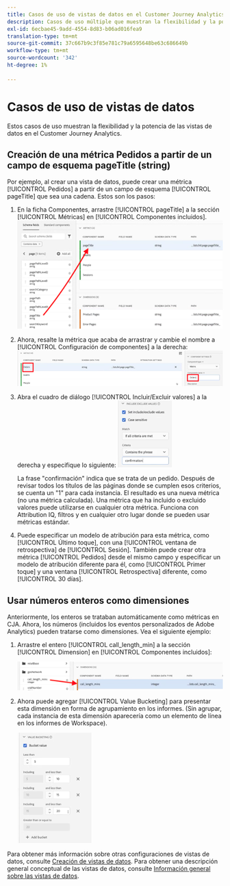 ```yaml
---
title: Casos de uso de vistas de datos en el Customer Journey Analytics
description: Casos de uso múltiple que muestran la flexibilidad y la potencia de las vistas de datos en el Customer Journey Analytics
exl-id: 6ecbae45-9add-4554-8d83-b06ad016fea9
translation-type: tm+mt
source-git-commit: 37c667b9c3f85e781c79a6595648be63c686649b
workflow-type: tm+mt
source-wordcount: '342'
ht-degree: 1%

---
```


# Casos de uso de vistas de datos

Estos casos de uso muestran la flexibilidad y la potencia de las vistas de datos en el Customer Journey Analytics.

## Creación de una métrica Pedidos a partir de un campo de esquema pageTitle (string)

Por ejemplo, al crear una vista de datos, puede crear una métrica [!UICONTROL Pedidos] a partir de un campo de esquema [!UICONTROL pageTitle] que sea una cadena. Estos son los pasos:

1. En la ficha Componentes, arrastre [!UICONTROL pageTitle] a la sección [!UICONTROL Métricas] en [!UICONTROL Componentes incluidos].
   ![](assets/use-case1a.png)
1. Ahora, resalte la métrica que acaba de arrastrar y cambie el nombre a [!UICONTROL Configuración de componentes] a la derecha:
   ![](assets/orders.png)
1. Abra el cuadro de diálogo [!UICONTROL Incluir/Excluir valores] a la derecha y especifique lo siguiente:
   ![](assets/orders2.png)

   La frase &quot;confirmación&quot; indica que se trata de un pedido. Después de revisar todos los títulos de las páginas donde se cumplen esos criterios, se cuenta un &quot;1&quot; para cada instancia. El resultado es una nueva métrica (no una métrica calculada). Una métrica que ha incluido o excluido valores puede utilizarse en cualquier otra métrica. Funciona con Attribution IQ, filtros y en cualquier otro lugar donde se pueden usar métricas estándar.
1. Puede especificar un modelo de atribución para esta métrica, como [!UICONTROL Último toque], con una [!UICONTROL ventana de retrospectiva] de [!UICONTROL Sesión].
También puede crear otra métrica [!UICONTROL Pedidos] desde el mismo campo y especificar un modelo de atribución diferente para él, como [!UICONTROL Primer toque] y una ventana [!UICONTROL Retrospectiva] diferente, como [!UICONTROL 30 días].

## Usar números enteros como dimensiones

Anteriormente, los enteros se trataban automáticamente como métricas en CJA. Ahora, los números (incluidos los eventos personalizados de Adobe Analytics) pueden tratarse como dimensiones. Vea el siguiente ejemplo:

1. Arrastre el entero [!UICONTROL call_length_min] a la sección [!UICONTROL Dimension] en [!UICONTROL Componentes incluidos]:

   ![](assets/integers.png)

1. Ahora puede agregar [!UICONTROL Value Bucketing] para presentar esta dimensión en forma de agrupamiento en los informes. (Sin agrupar, cada instancia de esta dimensión aparecería como un elemento de línea en los informes de Workspace).

   ![](assets/bucketing.png)

Para obtener más información sobre otras configuraciones de vistas de datos, consulte [Creación de vistas de datos](/help/data-views/create-dataview.md).
Para obtener una descripción general conceptual de las vistas de datos, consulte [Información general sobre las vistas de datos](/help/data-views/data-views.md).
